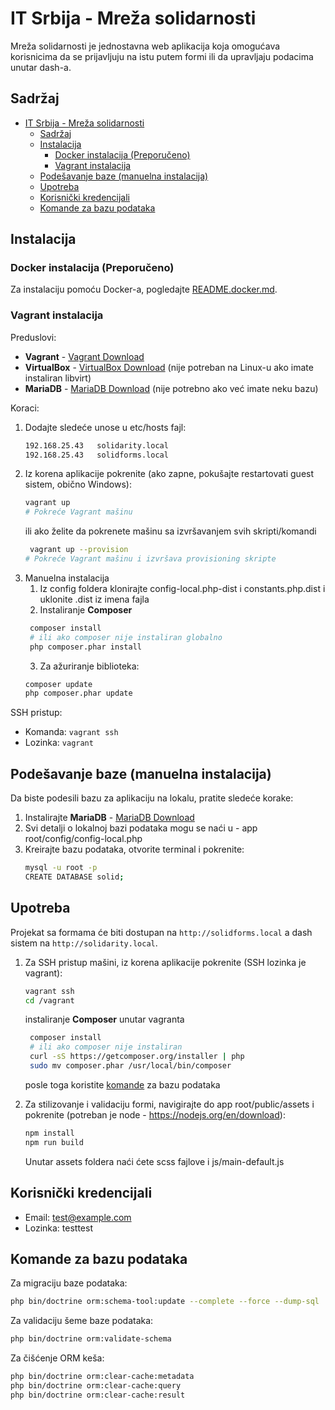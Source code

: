 # IT Srbija - Mreža solidarnosti

Mreža solidarnosti je jednostavna web aplikacija koja omogućava korisnicima da se prijavljuju na istu putem formi ili da upravljaju podacima unutar dash-a.

## Sadržaj
- [IT Srbija - Mreža solidarnosti](#it-srbija---mreža-solidarnosti)
  - [Sadržaj](#sadržaj)
  - [Instalacija](#instalacija)
    - [Docker instalacija (Preporučeno)](#docker-instalacija-preporučeno)
    - [Vagrant instalacija](#vagrant-instalacija)
  - [Podešavanje baze (manuelna instalacija)](#podešavanje-baze-manuelna-instalacija)
  - [Upotreba](#upotreba)
  - [Korisnički kredencijali](#korisnički-kredencijali)
  - [Komande za bazu podataka](#komande-za-bazu-podataka)

## Instalacija

### Docker instalacija (Preporučeno)

Za instalaciju pomoću Docker-a, pogledajte [README.docker.md](README.docker.md).

### Vagrant instalacija

Preduslovi:
- **Vagrant** - [Vagrant Download](https://developer.hashicorp.com/vagrant/downloads)
- **VirtualBox** - [VirtualBox Download](https://www.virtualbox.org/wiki/Downloads) (nije potreban na Linux-u ako imate instaliran libvirt)
- **MariaDB** - [MariaDB Download](https://mariadb.org/download/) (nije potrebno ako već imate neku bazu)

Koraci:
1. Dodajte sledeće unose u etc/hosts fajl:
    ```bash
    192.168.25.43	solidarity.local
    192.168.25.43	solidforms.local
    ```
2. Iz korena aplikacije pokrenite (ako zapne, pokušajte restartovati guest sistem, obično Windows):
    ```bash
    vagrant up
   # Pokreće Vagrant mašinu
    ```
   ili ako želite da pokrenete mašinu sa izvršavanjem svih skripti/komandi
   ```bash
    vagrant up --provision
   # Pokreće Vagrant mašinu i izvršava provisioning skripte
    ```
3. Manuelna instalacija
   1. Iz config foldera klonirajte config-local.php-dist i constants.php.dist i uklonite .dist iz imena fajla
   2. Instaliranje **Composer**
   ```bash
    composer install
    # ili ako composer nije instaliran globalno
    php composer.phar install
   ```
   3. Za ažuriranje biblioteka:
    ```bash
    composer update
    php composer.phar update
    ```

SSH pristup:
- Komanda: `vagrant ssh`
- Lozinka: `vagrant`

## Podešavanje baze (manuelna instalacija)

Da biste podesili bazu za aplikaciju na lokalu, pratite sledeće korake:

1. Instalirajte **MariaDB** - [MariaDB Download](https://mariadb.org/download/)
2. Svi detalji o lokalnoj bazi podataka mogu se naći u - app root/config/config-local.php
3. Kreirajte bazu podataka, otvorite terminal i pokrenite:
    ```bash
    mysql -u root -p
    CREATE DATABASE solid;
    ```

## Upotreba

Projekat sa formama će biti dostupan na `http://solidforms.local` a dash sistem na `http://solidarity.local`.

1. Za SSH pristup mašini, iz korena aplikacije pokrenite (SSH lozinka je vagrant):
    ```bash
    vagrant ssh
   cd /vagrant
    ```
    instaliranje **Composer** unutar vagranta
   ```bash
    composer install
    # ili ako composer nije instaliran
    curl -sS https://getcomposer.org/installer | php
    sudo mv composer.phar /usr/local/bin/composer
   ```
   posle toga koristite [komande](#komande-za-bazu-podataka) za bazu podataka

2. Za stilizovanje i validaciju formi, navigirajte do app root/public/assets i pokrenite (potreban je node - https://nodejs.org/en/download):
    ```bash
    npm install
    npm run build
    ```
   Unutar assets foldera naći ćete scss fajlove i js/main-default.js

## Korisnički kredencijali

- Email: test@example.com
- Lozinka: testtest

## Komande za bazu podataka

Za migraciju baze podataka:
```bash
php bin/doctrine orm:schema-tool:update --complete --force --dump-sql
```

Za validaciju šeme baze podataka:
```bash
php bin/doctrine orm:validate-schema
```

Za čišćenje ORM keša:
```bash
php bin/doctrine orm:clear-cache:metadata
php bin/doctrine orm:clear-cache:query
php bin/doctrine orm:clear-cache:result
